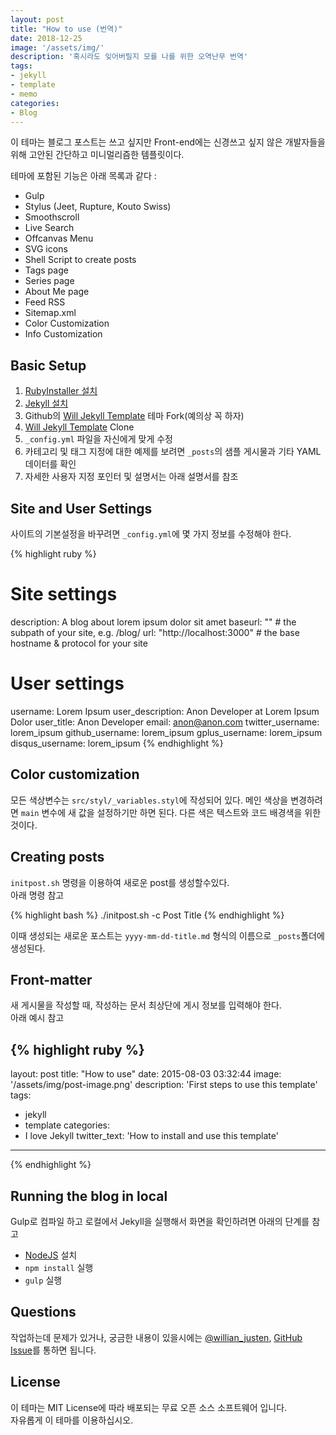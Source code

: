 ```yaml
---
layout: post
title: "How to use (번역)"
date: 2018-12-25
image: '/assets/img/'
description: '혹시라도 잊어버릴지 모를 나를 위한 오역난무 번역'
tags:
- jekyll 
- template 
- memo
categories:
- Blog
---
```


이 테마는 블로그 포스트는 쓰고 싶지만 Front-end에는 신경쓰고 싶지 않은 개발자들을 위해 고안된 간단하고 미니멀리즘한 템플릿이다.

테마에 포함된 기능은 아래 목록과 같다 :

- Gulp
- Stylus (Jeet, Rupture, Kouto Swiss)
- Smoothscroll
- Live Search
- Offcanvas Menu
- SVG icons
- Shell Script to create posts
- Tags page
- Series page
- About Me page
- Feed RSS
- Sitemap.xml
- Color Customization
- Info Customization

## Basic Setup

1. [RubyInstaller 설치](https://rubyinstaller.org/)
2. [Jekyll 설치](http://jekyllrb.com)
3. Github의 [Will Jekyll Template](https://github.com/willianjusten/will-jekyll-template/fork) 테마 Fork(예의상 꼭 하자)
4. [Will Jekyll Template](https://github.com/willianjusten/will-jekyll-template/fork) Clone
5. `_config.yml` 파일을 자신에게 맞게 수정
6. 카테고리 및 태그 지정에 대한 예제를 보려면 `_posts`의 샘플 게시물과 기타 YAML 데이터를 확인
7. 자세한 사용자 지정 포인터 및 설명서는 아래 설명서를 참조

## Site and User Settings

사이트의 기본설정을 바꾸려면 `_config.yml`에 몇 가지 정보를 수정해야 한다.

{% highlight ruby %}
# Site settings
description: A blog about lorem ipsum dolor sit amet
baseurl: "" # the subpath of your site, e.g. /blog/
url: "http://localhost:3000" # the base hostname & protocol for your site 

# User settings
username: Lorem Ipsum
user_description: Anon Developer at Lorem Ipsum Dolor
user_title: Anon Developer
email: anon@anon.com
twitter_username: lorem_ipsum
github_username:  lorem_ipsum
gplus_username:  lorem_ipsum
disqus_username: lorem_ipsum
{% endhighlight %}

## Color customization

모든 색상변수는 `src/styl/_variables.styl`에 작성되어 있다. 메인 색상을 변경하려면 `main` 변수에 새 값을 설정하기만 하면 된다. 다른 색은 텍스트와 코드 배경색을 위한 것이다.

## Creating posts

`initpost.sh` 명령을 이용하여 새로운 post를 생성할수있다.  
아래 명령 참고

{% highlight bash %}
./initpost.sh -c Post Title
{% endhighlight %}

이때 생성되는 새로운 포스트는 `yyyy-mm-dd-title.md` 형식의 이름으로 `_posts`폴더에 생성된다.

## Front-matter 

새 게시물을 작성할 때, 작성하는 문서 최상단에 게시 정보를 입력해야 한다.  
아래 예시 참고

{% highlight ruby %}
---
layout: post
title: "How to use"
date: 2015-08-03 03:32:44
image: '/assets/img/post-image.png'
description: 'First steps to use this template'
tags:
- jekyll 
- template 
categories:
- I love Jekyll
twitter_text: 'How to install and use this template'
---
{% endhighlight %}


## Running the blog in local

Gulp로 컴파일 하고 로컬에서 Jekyll을 실행해서 화면을 확인하려면 아래의 단계를 참고 

- [NodeJS](https://nodejs.org/) 설치
- `npm install` 실행 
- `gulp` 실행

## Questions

작업하는데 문제가 있거나, 궁금한 내용이 있을시에는 [@willian_justen](https://twitter.com/willian_justen), [GitHub Issue](https://github.com/willianjusten/will-jekyll-template/issues/new)를 통하면 됩니다.  

## License

이 테마는 MIT License에 따라 배포되는 무료 오픈 소스 소프트웨어 입니다.    
자유롭게 이 테마를 이용하십시오.